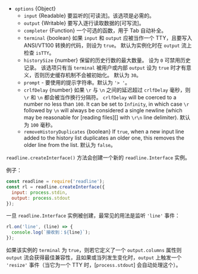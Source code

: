 <!-- YAML
added: v0.1.98
changes:
  - version: v8.3.0, 6.11.4
    pr-url: https://github.com/nodejs/node/pull/13497
    description: Remove max limit of `crlfDelay` option.
  - version: v6.6.0
    pr-url: https://github.com/nodejs/node/pull/8109
    description: The `crlfDelay` option is supported now.
  - version: v6.3.0
    pr-url: https://github.com/nodejs/node/pull/7125
    description: The `prompt` option is supported now.
  - version: v6.0.0
    pr-url: https://github.com/nodejs/node/pull/6352
    description: The `historySize` option can be `0` now.
-->

* `options` {Object}
  * `input` {Readable} 要监听的[可读流]。该选项是必需的。
  * `output` {Writable} 要写入逐行读取数据的[可写流]。
  * `completer` {Function} 一个可选的函数，用于 Tab 自动补全。
  * `terminal` {boolean} 如果 `input` 和 `output` 应被当作一个 TTY，且要写入 ANSI/VT100 转换的代码，则设为 `true`。
    默认为实例化时在 `output` 流上检查 `isTTY`。
  * `historySize` {number} 保留的历史行数的最大数量。
    设为 `0` 可禁用历史记录。
    该选项只有当 `terminal` 被用户或内部 `output` 设为 `true` 时才有意义，否则历史缓存机制不会被初始化。
    默认为 `30`。
  * `prompt` - 要使用的提示字符串。默认为 `'> '`。
  * `crlfDelay` {number} 如果 `\r` 与 `\n` 之间的延迟超过 `crlfDelay` 毫秒，则 `\r` 和 `\n` 都会被当作换行分隔符。
    `crlfDelay` will be coerced to a number no less than `100`. It can be set to
    `Infinity`, in which case `\r` followed by `\n` will always be considered a
    single newline (which may be reasonable for [reading files][]
    with `\r\n` line delimiter).
    默认为 `100` 毫秒。
  * `removeHistoryDuplicates` {boolean} If `true`, when a new input line added
    to the history list duplicates an older one, this removes the older line
    from the list. 
    默认为 `false`。

`readline.createInterface()` 方法会创建一个新的 `readline.Interface` 实例。

例子：

```js
const readline = require('readline');
const rl = readline.createInterface({
  input: process.stdin,
  output: process.stdout
});
```

一旦 `readline.Interface` 实例被创建，最常见的用法是监听 `'line'` 事件：

```js
rl.on('line', (line) => {
  console.log(`接收到：${line}`);
});
```

如果该实例的 `terminal` 为 `true`，则若它定义了一个 `output.columns` 属性则 `output` 流会获得最佳兼容性，且如果或当列发生变化时，`output` 上触发一个 `'resize'` 事件（当它为一个 TTY 时，[`process.stdout`] 会自动处理这个）。

